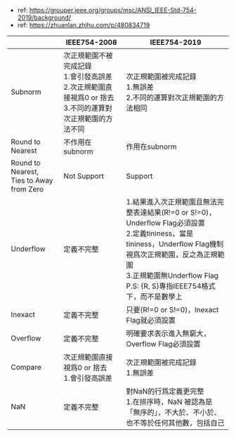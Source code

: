 - ref: https://grouper.ieee.org/groups/msc/ANSI_IEEE-Std-754-2019/background/
- ref: https://zhuanlan.zhihu.com/p/480834719

|                                             | IEEE754-2008                                                        | IEEE754-2019                                                                                                                                                                |
| ------------------------------------------- | ------------------------------------------------------------------- | --------------------------------------------------------------------------------------------------------------------------------------------------------------------------- |
| Subnorm                                     | 次正規範圍不被完成記錄<br>1.會引發高誤差<br>2.次正規範圍直接視爲0 or 捨去<br>3.不同的運算對次正規範圍的方法不同 | 次正規範圍被完成記錄<br>1.無誤差<br>2.不同的運算對次正規範圍的方法相同                                                                                                                                   |
| Round to Nearest                            | 不作用在subnorm                                                         | 作用在subnorm                                                                                                                                                                  |
| Round to Nearest,<br>Ties to Away from Zero | Not Support                                                         | Support                                                                                                                                                                     |
| Underflow                                   | 定義不完整                                                               | 1.結果進入次正規範圍且無法完整表達結果(R!=0 or S!=0)，Underflow Flag必須設置<br>2.定義tininess，當是tininess，Underflow Flag機制視爲次正規範圍，反之為正規範圍<br>3.正規範圍無Underflow Flag<br>P.S: {R, S}專指IEEE754格式下，而不是數學上 |
| Inexact                                     | 定義不完整                                                               | 只要(R!=0 or S!=0)，Inexact Flag就必須設置                                                                                                                                          |
| Overflow                                    | 定義不完整                                                               | 明確要求表示進入無窮大，Overflow Flag必須設置                                                                                                                                               |
| Compare                                     | 次正規範圍直接視爲0 or 捨去<br>1.會引發高誤差                                        | 次正規範圍被完成記錄<br>1.無誤差<br>                                                                                                                                                     |
| NaN                                         | 定義不完整                                                               | 對NaN的行爲定義更完整<br>1.在排序時，NaN 被認為是「無序的」，不大於、不小於、也不等於任何其他數，包括自己                                                                                                                 |
